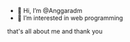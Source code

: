 - 👋 Hi, I’m @Anggaradm
- 👀 I’m interested in web programming

that's all about me and thank you

<!---
Anggaradm/Anggaradm is a ✨ special ✨ repository because its `README.md` (this file) appears on your GitHub profile.
You can click the Preview link to take a look at your changes.
--->
